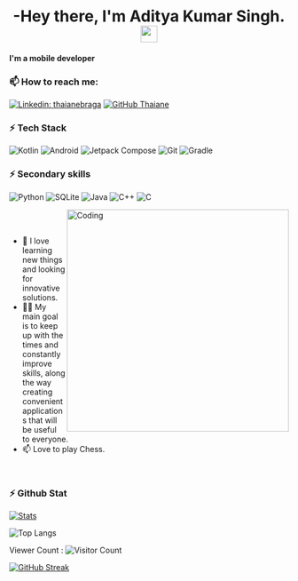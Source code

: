 <h1 align="center">-Hey there, I'm Aditya Kumar Singh. <img src="https://raw.githubusercontent.com/aemmadi/aemmadi/master/wave.gif" width="30px"></h1> 

#### I'm a mobile developer

### 📫 How to reach me:
[![Linkedin: thaianebraga](https://img.shields.io/badge/-adityakumarsingh-blue?style=flat-square&logo=Linkedin&logoColor=white&link=https://www.linkedin.com/in/aditya-kumar-singh-9980a51ba/)](https://www.linkedin.com/in/aditya-kumar-singh-9980a51ba/)
[![GitHub Thaiane](https://img.shields.io/github/followers/MrAdi149?label=follow&style=social)](https://github.com/MrAdi149)


### ⚡ Tech Stack

![Kotlin](https://img.shields.io/badge/kotlin-%237F52FF.svg?style=for-the-badge&logo=kotlin&logoColor=white)
![Android](https://img.shields.io/badge/Android-50f270?logo=android&logoColor=black&style=for-the-badge)
![Jetpack Compose](https://img.shields.io/static/v1?style=for-the-badge&message=Jetpack+Compose&color=4285F4&logo=Jetpack+Compose&logoColor=FFFFFF&label=)
![Git](https://img.shields.io/static/v1?style=for-the-badge&message=Git&color=F05032&logo=Git&logoColor=FFFFFF&label=)
![Gradle](https://img.shields.io/static/v1?style=for-the-badge&message=Gradle&color=02303A&logo=Gradle&logoColor=FFFFFF&label=)


### ⚡ Secondary skills

![Python](https://img.shields.io/badge/python-3670A0?style=for-the-badge&logo=python&logoColor=ffdd54)
![SQLite](https://img.shields.io/static/v1?style=for-the-badge&message=SQLite&color=003B57&logo=SQLite&logoColor=FFFFFF&label=)
![Java](https://img.shields.io/static/v1?style=for-the-badge&message=Java&color=bd9117&logo=openjdk&logoColor=FFFFFF&label=)
![C++](https://img.shields.io/badge/c++-%2300599C.svg?style=for-the-badge&logo=c%2B%2B&logoColor=white)
![C](https://img.shields.io/badge/c-%2300599C.svg?style=for-the-badge&logo=c&logoColor=white)


<img align="right" alt="Coding" width="400" src="https://user-images.githubusercontent.com/74038190/229223263-cf2e4b07-2615-4f87-9c38-e37600f8381a.gif">
<br><br>



- 🔭 I love learning new things and looking for innovative solutions. 
- 👨‍💻 My main goal is to keep up with the times and constantly improve skills, along the way creating convenient applications that will be useful to everyone.
- 📫 Love to play Chess.

<br>

### ⚡ Github Stat

[![Stats](https://github-stats-alpha.vercel.app/api/?username=MrAdi149&cc=fff&tc=DF7431&ic=DF7431 "Stats")](https://github.com/MrAdi149 "Stats")<br>


 ![Top Langs](https://github-readme-stats.vercel.app/api/top-langs/?username=MrAdi149&hide=python,scss,html&theme=tokyonight)

Viewer Count :
![Visitor Count](https://profile-counter.glitch.me/{MrAdi149}/count.svg)

[![GitHub Streak](https://github-readme-streak-stats.herokuapp.com?user=MrAdi149&theme=toonight&background=061821&border=0C1A25&stroke=42a4f5&fire=42a4f5&ring=42a4f5&currStreakNum=ffffff&sideNums=ffffff&sideLabels=42a4f5&dates=40edab&currStreakLabel=42a4f5)](https://github.com/t8rin)
